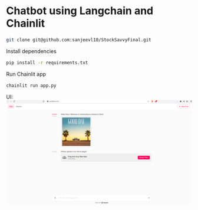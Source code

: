 # Chatbot using Langchain and Chainlit

```bash
git clone git@github.com:sanjeevl10/StockSavvyFinal.git
```
Install dependencies
```bash
pip install -r requirements.txt

```
Run Chainlit app
```python
chainlit run app.py
```

UI:
![Homepage_UI](homepage.png)
